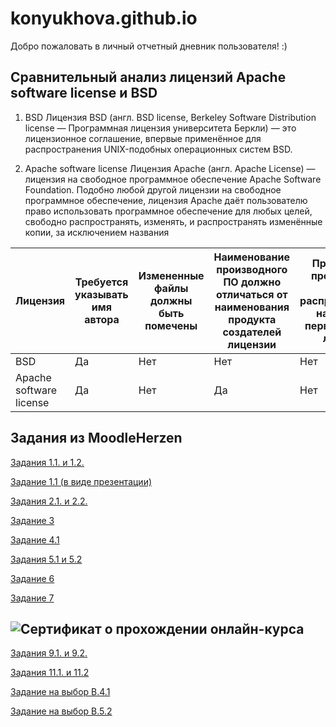 # konyukhova.github.io
Добро пожаловать в личный отчетный дневник пользователя! :)



## Сравнительный анализ лицензий Apache software license и BSD

1. BSD
Лицензия BSD (англ. BSD license, Berkeley Software Distribution license — Программная лицензия университета Беркли) — это лицензионное соглашение, впервые применённое для распространения UNIX-подобных операционных систем BSD.

2. Apache software license
Лицензия Apache (англ. Apache License) — лицензия на свободное программное обеспечение Apache Software Foundation.
Подобно любой другой лицензии на свободное программное обеспечение, лицензия Apache даёт пользователю право использовать программное обеспечение для любых целей, свободно распространять, изменять, и распространять изменённые копии, за исключением названия


Лицензия | Требуется   указывать имя автора | Измененные   файлы должны быть помечены | Наименование   производного ПО должно отличаться от   наименования продукта создателей   лицензии | Производные   произведения должны распространяться   на условиях первоначальной лицензии | Указана   территория, на которую предоставляется   лицензия | Отсутствие   гарантий на ПО
-- | -- | -- | -- | -- | -- | --
BSD | Да | Нет | Нет | Нет | Нет | Да
Apache   software license | Да | Нет | Да | Нет | Нет | Да

## Задания из MoodleHerzen

[Задания 1.1. и 1.2.](https://drive.google.com/file/d/1ctWOHxAqdyYcjhdqtDnn9gamInxaoq1c/view?usp=sharing)

[Задание 1.1 (в виде презентации)](https://drive.google.com/file/d/1yKH1aDrSJXpyHLcCAhOJ_vGAx3URXle4/view?usp=sharing)

[Задания 2.1. и 2.2.](https://drive.google.com/file/d/153w9qhNWpBjNpXrk2I1abizcT2NY5kPX/view?usp=sharing)

[Задание 3](https://drive.google.com/file/d/1chwUHFgM6QvBZscu5Y4d9HNvbAWVukz2/view?usp=sharing)

[Задание 4.1](https://drive.google.com/file/d/1gSbj_r8weSm-8-Ivhd_nKUKxrTR0szcP/view?usp=sharing) 

[Задания 5.1 и 5.2](https://drive.google.com/file/d/1c146CBWmR87kV1eU72xYYbgAz4F7i5ZH/view?usp=sharing)

[Задание 6](https://drive.google.com/file/d/1OopqzB6kteH5igPUM1QKkkl_bUYbz0AA/view?usp=sharing)

[Задание 7](https://drive.google.com/file/d/1cZeTuAUacbJ4G1WT0NSDVNNycQPGHq4j/view?usp=sharing)

## ![Сертификат о прохождении онлайн-курса](https://pp.userapi.com/c850024/v850024808/d442d/7Qd0-CnHagE.jpg)

[Задания 9.1. и 9.2.](https://drive.google.com/file/d/1C7iJzOchvDgin63gO6X4KOTgS1lFoTW_/view?usp=sharing)

[Задания 11.1. и 11.2](https://drive.google.com/file/d/1BbtJzLDzVRcwND4_5aW4Uv7Rt7sg4YHd/view?usp=sharing)

[Задание на выбор В.4.1](https://drive.google.com/file/d/1DNK-Zbt0zhkm79waIwo69mg2-q2XqJua/view?usp=sharing)

[Задание на выбор В.5.2](https://drive.google.com/file/d/1QJ_YtIEqBRZd4FX4BzpJtpKSGt-Y4xzi/view?usp=sharing)

